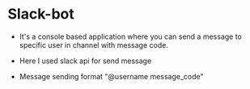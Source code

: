 # Slack-bot

* It's a console based application where you can send a message to specific user in channel with message code. 

* Here I used slack api for send message

* Message sending format "@username message_code"
